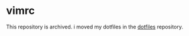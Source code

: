 # vimrc

This repository is archived. i moved my dotfiles in the [dotfiles](https://github.com/mugnozzo/dotfiles "https://github.com/mugnozzo/dotfiles")
repository.